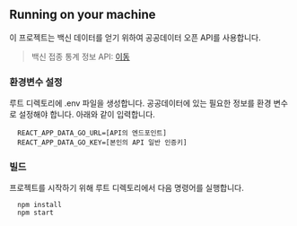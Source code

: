 ## Running on your machine

이 프로젝트는 백신 데이터를 얻기 위하여 공공데이터 오픈 API를 사용합니다.

> 백신 접종 통계 정보 API: [이동](https://data.go.kr/data/15077756/openapi.do)

### 환경변수 설정

루트 디렉토리에 .env 파일을 생성합니다. 공공데이터에 있는 필요한 정보를 환경 변수로 설정해야 합니다. 아래와 같이 입력합니다.

```
  REACT_APP_DATA_GO_URL=[API의 엔드포인트]
  REACT_APP_DATA_GO_KEY=[본인의 API 일반 인증키]
```

### 빌드

프로젝트를 시작하기 위해 루트 디렉토리에서 다음 명령어를 실행합니다.

```
  npm install
  npm start
```
